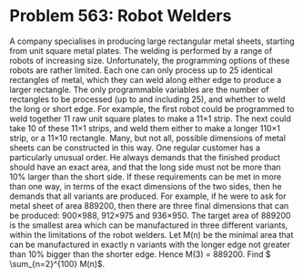 # Problem 563: Robot Welders
A company specialises in producing large rectangular metal sheets,
starting from unit square metal plates. The welding is performed by a
range of robots of increasing size. Unfortunately, the programming
options of these robots are rather limited. Each one can only process up
to 25 identical rectangles of metal, which they can weld along either
edge to produce a larger rectangle. The only programmable variables are
the number of rectangles to be processed (up to and including 25), and
whether to weld the long or short edge. For example, the first robot
could be programmed to weld together 11 raw unit square plates to make a
11×1 strip. The next could take 10 of these 11×1 strips, and weld them
either to make a longer 110×1 strip, or a 11×10 rectangle. Many, but not
all, possible dimensions of metal sheets can be constructed in this way.
One regular customer has a particularly unusual order. He always demands
that the finished product should have an exact area, and that the long
side must not be more than 10% larger than the short side. If these
requirements can be met in more than one way, in terms of the exact
dimensions of the two sides, then he demands that all variants are
produced. For example, if he were to ask for metal sheet of area 889200,
then there are three final dimensions that can be produced: 900×988,
912×975 and 936×950. The target area of 889200 is the smallest area
which can be manufactured in three different variants, within the
limitations of the robot welders. Let M(n) be the minimal area that can
be manufactured in exactly n variants with the longer edge not greater
than 10% bigger than the shorter edge. Hence M(3) = 889200. Find \$
\\sum\_{n=2}\^{100} M(n)\$.
